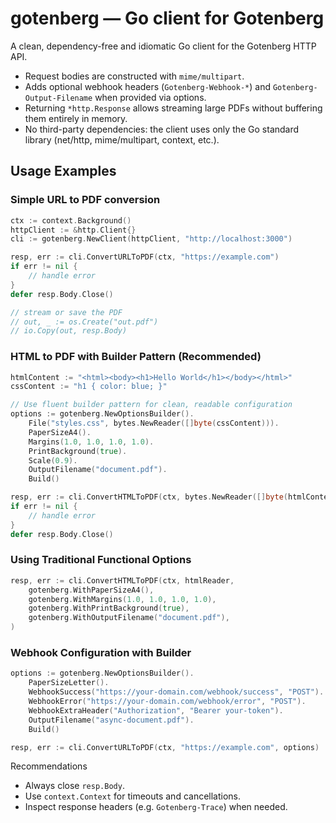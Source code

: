 # gotenberg — Go client for Gotenberg

A clean, dependency-free and idiomatic Go client for the Gotenberg HTTP API.

- Request bodies are constructed with `mime/multipart`.
- Adds optional webhook headers (`Gotenberg-Webhook-*`) and `Gotenberg-Output-Filename` when provided via options.
- Returning `*http.Response` allows streaming large PDFs without buffering them entirely in memory.
- No third-party dependencies: the client uses only the Go standard library (net/http, mime/multipart, context, etc.).

## Usage Examples

### Simple URL to PDF conversion

```go
ctx := context.Background()
httpClient := &http.Client{}
cli := gotenberg.NewClient(httpClient, "http://localhost:3000")

resp, err := cli.ConvertURLToPDF(ctx, "https://example.com")
if err != nil {
    // handle error
}
defer resp.Body.Close()

// stream or save the PDF
// out, _ := os.Create("out.pdf")
// io.Copy(out, resp.Body)
```

### HTML to PDF with Builder Pattern (Recommended)

```go
htmlContent := "<html><body><h1>Hello World</h1></body></html>"
cssContent := "h1 { color: blue; }"

// Use fluent builder pattern for clean, readable configuration
options := gotenberg.NewOptionsBuilder().
    File("styles.css", bytes.NewReader([]byte(cssContent))).
    PaperSizeA4().
    Margins(1.0, 1.0, 1.0, 1.0).
    PrintBackground(true).
    Scale(0.9).
    OutputFilename("document.pdf").
    Build()

resp, err := cli.ConvertHTMLToPDF(ctx, bytes.NewReader([]byte(htmlContent)), options)
if err != nil {
    // handle error
}
defer resp.Body.Close()
```

### Using Traditional Functional Options

```go
resp, err := cli.ConvertHTMLToPDF(ctx, htmlReader,
    gotenberg.WithPaperSizeA4(),
    gotenberg.WithMargins(1.0, 1.0, 1.0, 1.0),
    gotenberg.WithPrintBackground(true),
    gotenberg.WithOutputFilename("document.pdf"),
)
```

### Webhook Configuration with Builder

```go
options := gotenberg.NewOptionsBuilder().
    PaperSizeLetter().
    WebhookSuccess("https://your-domain.com/webhook/success", "POST").
    WebhookError("https://your-domain.com/webhook/error", "POST").
    WebhookExtraHeader("Authorization", "Bearer your-token").
    OutputFilename("async-document.pdf").
    Build()

resp, err := cli.ConvertURLToPDF(ctx, "https://example.com", options)
```

Recommendations

- Always close `resp.Body`.
- Use `context.Context` for timeouts and cancellations.
- Inspect response headers (e.g. `Gotenberg-Trace`) when needed.
